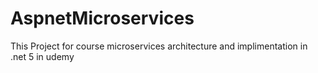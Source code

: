 # AspnetMicroservices
This Project for course microservices architecture and implimentation in .net 5 in udemy
